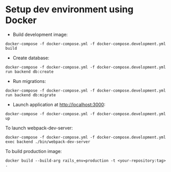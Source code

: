 # Setup dev environment using Docker

* Build development image:
```
docker-compose -f docker-compose.yml -f docker-compose.development.yml build
```

* Create database:
```
docker-compose -f docker-compose.yml -f docker-compose.development.yml run backend db:create
```

* Run migrations:
```
docker-compose -f docker-compose.yml -f docker-compose.development.yml run backend db:migrate
```


* Launch application at [http://localhost:3000](http://localhost:3000):
```
docker-compose -f docker-compose.yml -f docker-compose.development.yml up 
```

To launch webpack-dev-server:
```
docker-compose -f docker-compose.yml -f docker-compose.development.yml exec backend ./bin/webpack-dev-server 
``` 

To build production image:
```
docker build --build-arg rails_env=production -t <your-repository:tag> .
```

